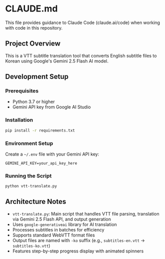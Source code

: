 # CLAUDE.md

This file provides guidance to Claude Code (claude.ai/code) when working with code in this repository.

## Project Overview

This is a VTT subtitle translation tool that converts English subtitle files to Korean using Google's Gemini 2.5 Flash AI model.

## Development Setup

### Prerequisites
- Python 3.7 or higher
- Gemini API key from Google AI Studio

### Installation
```bash
pip install -r requirements.txt
```

### Environment Setup
Create a `~/.env` file with your Gemini API key:
```
GEMINI_API_KEY=your_api_key_here
```

### Running the Script
```bash
python vtt-translate.py
```

## Architecture Notes

- `vtt-translate.py`: Main script that handles VTT file parsing, translation via Gemini 2.5 Flash API, and output generation
- Uses `google-generativeai` library for AI translation
- Processes subtitles in batches for efficiency
- Supports standard WebVTT format files
- Output files are named with `-ko` suffix (e.g., `subtitles-en.vtt` → `subtitles-ko.vtt`)
- Features step-by-step progress display with animated spinners